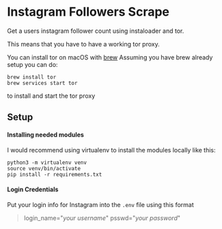 # Instagram Followers Scrape

Get a users instagram follower count using instaloader and tor.

This means that you have to have a working tor proxy.

You can install tor on macOS with [brew](https://brew.sh)
Assuming you have brew already setup you can do:
```shell
brew install tor
brew services start tor
```
to install and start the tor proxy

## Setup

#### Installing needed modules
I would recommend using virtualenv to install the modules locally like this:
```shell
python3 -m virtualenv venv
source venv/bin/activate
pip install -r requirements.txt
```

#### Login Credentials
Put your login info for Instagram into the `.env` file using this format
> login_name="*your username*"
> psswd="*your password*"